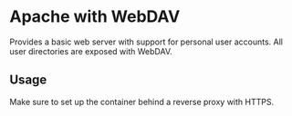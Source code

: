# Apache with WebDAV

Provides a basic web server with support for personal user accounts. All user directories are exposed with WebDAV.

## Usage

Make sure to set up the container behind a reverse proxy with HTTPS.
